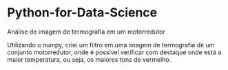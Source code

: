 # Python-for-Data-Science

Análise de imagem de termografia em um motorredutor

Utilizando o numpy, criei um filtro em uma imagem de termografia de um conjunto motorredutor, onde é possível verificar
com destaque onde está a maior temperatura, ou seja, os maiores tons de vermelho.
